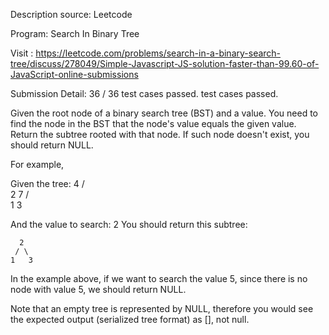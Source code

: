 Description source: Leetcode

Program: Search In Binary Tree

Visit : https://leetcode.com/problems/search-in-a-binary-search-tree/discuss/278049/Simple-Javascript-JS-solution-faster-than-99.60-of-JavaScript-online-submissions

Submission Detail: 36 / 36 test cases passed. test cases passed.

Given the root node of a binary search tree (BST) and a value. You need to find the node in the BST that the node's value equals the given value. Return the subtree rooted with that node. If such node doesn't exist, you should return NULL.

For example, 

Given the tree:
        4
       / \
      2   7
     / \
    1   3

And the value to search: 2
You should return this subtree:

      2     
     / \   
    1   3
In the example above, if we want to search the value 5, since there is no node with value 5, we should return NULL.

Note that an empty tree is represented by NULL, therefore you would see the expected output (serialized tree format) as [], not null.
